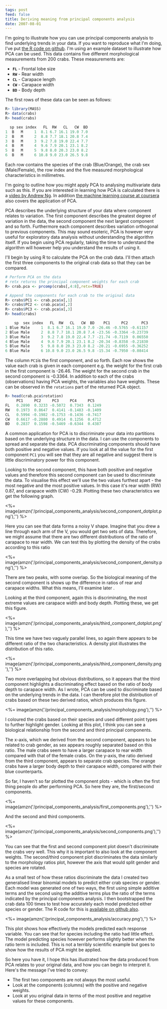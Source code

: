 ```yaml
---
tags: post
feed: false
title: Deriving meaning from principal components analysis
date: 2007-08-01
---
```


I'm going to illustrate how you can use principal components analysis to find
underlying trends in your data. If you want to reproduce what I'm doing, I've
put [the R code on github][code]. I'm using an example dataset to illustrate
how PCA can be used. This data contains five different morphological
measurements from 200 crabs. These measurements are:

[code]: https://gist.github.com/3969797#file_pca.r

- <code>**FL**</code> - Frontal lobe size
- <code>**RW**</code> - Rear width
- <code>**CL**</code> - Carapace length
- <code>**CW**</code> - Carapace width
- <code>**BD**</code> - Body depth

The first rows of these data can be seen as follows:

```r
R> library(MASS)
R> data(crabs)
R> head(crabs)

  sp sex index   FL  RW   CL   CW  BD
1  B   M     1  8.1 6.7 16.1 19.0 7.0
2  B   M     2  8.8 7.7 18.1 20.8 7.4
3  B   M     3  9.2 7.8 19.0 22.4 7.7
4  B   M     4  9.6 7.9 20.1 23.1 8.2
5  B   M     5  9.8 8.0 20.3 23.0 8.2
6  B   M     6 10.8 9.0 23.0 26.5 9.8
```

Each row contains the species of the crab (Blue/Orange), the crab sex
(Male/Female), the row index and the five measured morphological
characteristics in millimetres.

I'm going to outline how you might apply PCA to analysing multivariate data
such as this. If you are interested in learning how PCA is calculated there is a
[video by Andrew Ng][video]. In addition [the machine learning course at
coursera][coursera] also covers the application of PCA.

[video]: http://youtu.be/ey2PE5xi9-A?t=37m20s
[coursera]: https://www.coursera.org/course/ml

PCA describes the underlying structure of your data where component relates to
variation. The first component describes the greatest degree of variation in
the data, the second component the next largest component and so forth.
Furthermore each component describes variation orthogonal to previous
components. This may sound esoteric, PCA is however very useful for exploratory
data analysis without understanding the algorithm itself. If you begin using
PCA regularly, taking the time to understand the algorithm will however help
you understand the results of using it.

I'll begin by using R to calculate the PCA on the crab data. I'll then attach
the first three components to the original crab data so that they can be
compared.

```r
# Perform PCA on the data
# retx returns the principal component weights for each crab
R> crab.pca <- prcomp(crabs[,4:8],retx=TRUE)

# Append the components for each crab to the original data
R> crabs$PC1 <- crab.pca$x[,1]
R> crabs$PC2 <- crab.pca$x[,2]
R> crabs$PC3 <- crab.pca$x[,3]
R> head(crabs)

    sp  sex index   FL  RW   CL   CW  BD    PC1     PC2      PC3
1 Blue Male     1  8.1 6.7 16.1 19.0 7.0 -26.46 -0.5765 -0.61157
2 Blue Male     2  8.8 7.7 18.1 20.8 7.4 -23.56 -0.3364 -0.23739
3 Blue Male     3  9.2 7.8 19.0 22.4 7.7 -21.74 -0.7119  0.06550
4 Blue Male     4  9.6 7.9 20.1 23.1 8.2 -20.34 -0.8358 -0.21830
5 Blue Male     5  9.8 8.0 20.3 23.0 8.2 -20.21 -0.6955 -0.36252
6 Blue Male     6 10.8 9.0 23.0 26.5 9.8 -15.34 -0.7950 -0.08414
```

The column `PC1`is the first component, and so forth. Each row shows the value
each crab is given in each component e.g. the weight for the first crab in the
first component is -26.46. The weight for the second crab in the second
component is -0.3364. In addition to each of the crabs (observations) having PCA
weights, the variables also have weights. These can be observed in the
`rotations` part of the returned PCA object.

```r
R> head(crab.pca$rotation)
     PC1     PC2     PC3     PC4     PC5
FL   0.2890  0.3233 -0.5072  0.7343  0.1249
RW   0.1973  0.8647  0.4141 -0.1483 -0.1409
CL   0.5994 -0.1982 -0.1753 -0.1436 -0.7417
CW   0.6617 -0.2880  0.4914  0.1256  0.4712
BD   0.2837  0.1598 -0.5469 -0.6344  0.4387
```

A common application for PCA is to discriminate your data into partitions based
on the underlying structure in the data. I can use the components to spread and
separate the data. PCA discriminating components should have both positive and
negative values. If you look at all the value for the first component `PC1` you
will see that they are all negative and suggest there is little discriminatory
power for this component.

Looking to the second component, this have both positive and negative values
and therefore this second component can be used to discriminate the data. To
visualise this effect we'll use the two values furthest apart - the most
negative and the most positive values. In this case it's rear width (RW) 0.87,
and carapace width (CW) -0.29. Plotting these two characteristics we get the
following graph.

<%= image(amzn('/principal_components_analysis/second_component_dotplot.png'),'') %>

Here you can see that data forms a noisy V shape. Imagine that you drew a line
through each arm of the V, you would get two sets of data. Therefore, we might
assume that there are two different distributions of the ratio of carapace to
rear width. We can test this by plotting the density of the crabs according to
this ratio

<%= image(amzn('/principal_components_analysis/second_component_density.png'),'') %>

There are two peaks, with some overlap. So the biological meaning of the second
component is shows up the difference in ratios of rear and carapace widths.
What this means, I'll examine later .

Looking at the third component, again this is discriminating, the most extreme
values are carapace width and body depth. Plotting these, we get this figure.

<%= image(amzn('/principal_components_analysis/third_component_dotplot.png'),'') %>

This time we have two vaguely parallel lines, so again there appears to be
different ratio of the two characteristics. A density plot illustrates the
distribution of this ratio.

<%= image(amzn('/principal_components_analysis/third_component_density.png'),'') %>

Two more overlapping but obvious distributions, so it appears that the third
component highlights a discriminating effect based on the ratio of body depth
to carapace width. As I wrote, PCA can be used to discriminate based on the
underlying trends in the data. I can therefore plot the distribution of crabs
based on these two derived ratios, which produces this figure.

<%= image(amzn('/principal_components_analysis/morphology.png'),'') %>

I coloured the crabs based on their species and used different point types to
further highlight gender. Looking at this plot, I think you can see a
biological relationship from the second and third principal components.

The x-axis, which we derived from the second component, appears to be related
to crab gender, as sex appears roughly separated based on this ratio. The male
crabs seem to have a larger carapace to rear width compared with that of the
female crabs. On the y-axis, the ratio derived from the third component,
appears to separate crab species. The orange crabs have a larger body depth to
their carapace width, compared with their blue counterparts.

So far, I haven't so far plotted the component plots - which is often the first
thing people do after performing PCA. So here they are, the first/second
components.

<%= image(amzn('/principal_components_analysis/first_components.png'),'') %>

And the second and third components.

<%= image(amzn('/principal_components_analysis/second_components.png'),'') %>

You can see that the first and second component plot doesn't discriminate the
crabs very well. This why it is important to also look at the component
weights. The second/third component plot discriminates the data similarly to
the morphology ratios plot, however the axis that would split gender and
species are rotated.

As a small test of how these ratios discriminate the data I created two
generalised linear binomial models to predict either crab species or gender.
Each model was generated one of two ways, the first using simple additive terms
and the second using the additive terms plus the ratio of the terms indicated
by the principal components analysis. I then bootstrapped the crab data 100
times to test how accurately each model predicted either species or gender. The
R code for this is [available on github also][ml].

[ml]: https://gist.github.com/3969797#file-regression-r

<%= image(amzn('/principal_components_analysis/accuracy.png'),'') %>

This plot shows how effectively the models predicted each response variable.
You can see that for species including the ratio had little effect. The model
predicting species however performs slightly better when the ratio term is
included. This is not a terribly scientific example but goes to show how the
results of PCA might be applied.

So here you have it, I hope this has illustrated how the data produced from PCA
relates to your original data, and how you can begin to interpret it. Here's
the message I've tried to convey:

- The first two components are not always the most useful.
- Look at the components (columns) with the positive and negative weights.
- Look at you original data in terms of the most positive and negative values
  for these components.

